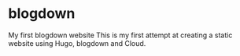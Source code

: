 # blogdown
My first blogdown website
 This is my first attempt at creating a static website using Hugo, blogdown and Cloud.

